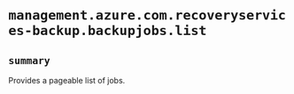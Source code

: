 # `management.azure.com.recoveryservices-backup.backupjobs.list`

## `summary`
Provides a pageable list of jobs.


